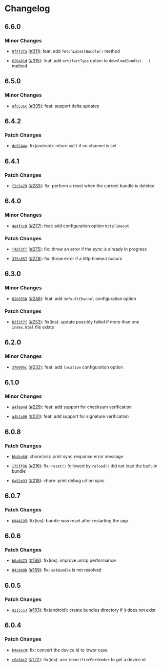 # Changelog

## 6.6.0

### Minor Changes

- [`0f4f2fa`](https://github.com/capawesome-team/capacitor-plugins/commit/0f4f2fa40318ad82e14b5bf14f7dd70eec7bbe93) ([#311](https://github.com/capawesome-team/capacitor-plugins/pull/311)): feat: add `fetchLatestBundle()` method

* [`626a01d`](https://github.com/capawesome-team/capacitor-plugins/commit/626a01db4d6c6698c3069a9c2f65465545ae8400) ([#315](https://github.com/capawesome-team/capacitor-plugins/pull/315)): feat: add `artifactType` option to `downloadBundle(...)` method

## 6.5.0

### Minor Changes

- [`afc536c`](https://github.com/capawesome-team/capacitor-plugins/commit/afc536cd4f3b829aa4dc8f68b0b3b5a30abcbbbe) ([#305](https://github.com/capawesome-team/capacitor-plugins/pull/305)): feat: support delta updates

## 6.4.2

### Patch Changes

- [`de9144e`](https://github.com/capawesome-team/capacitor-plugins/commit/de9144eee298e9e80535ebd30086391aad47fc68): fix(android): return `null` if no channel is set

## 6.4.1

### Patch Changes

- [`f2c5a79`](https://github.com/capawesome-team/capacitor-plugins/commit/f2c5a79c41baded4bb5be3939bebde9a72e37ce7) ([#283](https://github.com/capawesome-team/capacitor-plugins/pull/283)): fix: perform a reset when the current bundle is deleted

## 6.4.0

### Minor Changes

- [`4e4fcc0`](https://github.com/capawesome-team/capacitor-plugins/commit/4e4fcc0515f5b55280755766056c86eb2a7442a1) ([#277](https://github.com/capawesome-team/capacitor-plugins/pull/277)): feat: add configuration option `httpTimeout`

### Patch Changes

- [`f4df3ff`](https://github.com/capawesome-team/capacitor-plugins/commit/f4df3ffec7b9a18271be8e0596b8f864de127eff) ([#275](https://github.com/capawesome-team/capacitor-plugins/pull/275)): fix: throw an error if the sync is already in progress

* [`375c857`](https://github.com/capawesome-team/capacitor-plugins/commit/375c8574cf09a7053e35408177eb8b340a648e42) ([#279](https://github.com/capawesome-team/capacitor-plugins/pull/279)): fix: throw error if a http timeout occurs

## 6.3.0

### Minor Changes

- [`826955b`](https://github.com/capawesome-team/capacitor-plugins/commit/826955b5bd40bb17154b4182689ef1216402e2a2) ([#248](https://github.com/capawesome-team/capacitor-plugins/pull/248)): feat: add `defaultChannel` configuration option

### Patch Changes

- [`83f3f7f`](https://github.com/capawesome-team/capacitor-plugins/commit/83f3f7f3ff314a1c69f5280848262bfdb5afbd2d) ([#253](https://github.com/capawesome-team/capacitor-plugins/pull/253)): fix(ios): update possibly failed if more than one `index.html` file exists

## 6.2.0

### Minor Changes

- [`370095c`](https://github.com/capawesome-team/capacitor-plugins/commit/370095c63a28a2901efad611a74bb880d9c6bdc0) ([#232](https://github.com/capawesome-team/capacitor-plugins/pull/232)): feat: add `location` configuration option

## 6.1.0

### Minor Changes

- [`a4fe04d`](https://github.com/capawesome-team/capacitor-plugins/commit/a4fe04d8f225f892fc8da88816acf9cd41ff4acc) ([#229](https://github.com/capawesome-team/capacitor-plugins/pull/229)): feat: add support for checksum verification

* [`a4b1a06`](https://github.com/capawesome-team/capacitor-plugins/commit/a4b1a060eebe446427ed9ea5a600a271fdc6acfa) ([#231](https://github.com/capawesome-team/capacitor-plugins/pull/231)): feat: add support for signature verification

## 6.0.8

### Patch Changes

- [`bb4ba6d`](https://github.com/capawesome-team/capacitor-plugins/commit/bb4ba6df4631c2f903a6d9c65ec78c4477cc14ab): chore(ios): print sync response error message

* [`175ff86`](https://github.com/capawesome-team/capacitor-plugins/commit/175ff8620ff20f4cf04b291e11c826ad486c4b10) ([#216](https://github.com/capawesome-team/capacitor-plugins/pull/216)): fix: `reset()` followed by `reload()` did not load the built-in bundle

- [`6a92e93`](https://github.com/capawesome-team/capacitor-plugins/commit/6a92e93d98a23168ffd0a394b776c30aa42e7dbc) ([#218](https://github.com/capawesome-team/capacitor-plugins/pull/218)): chore: print debug url on sync

## 6.0.7

### Patch Changes

- [`6d44185`](https://github.com/capawesome-team/capacitor-plugins/commit/6d441858266e1dfc5e3e2606a0e71b30540a9742): fix(ios): bundle was reset after restarting the app

## 6.0.6

### Patch Changes

- [`b0a6473`](https://github.com/capawesome-team/capacitor-plugins/commit/b0a647325380973351512a9dae00db96f2fe4c16) ([#188](https://github.com/capawesome-team/capacitor-plugins/pull/188)): fix(ios): improve unzip performance

* [`843900b`](https://github.com/capawesome-team/capacitor-plugins/commit/843900bfbab3ec89f2289d0399e7bef1cba4a632) ([#189](https://github.com/capawesome-team/capacitor-plugins/pull/189)): fix: `setBundle` is not resolved

## 6.0.5

### Patch Changes

- [`a215553`](https://github.com/capawesome-team/capacitor-plugins/commit/a215553180d3c96b6d58cc3cecd537be4d0c6349) ([#183](https://github.com/capawesome-team/capacitor-plugins/pull/183)): fix(android): create bundles directory if it does not exist

## 6.0.4

### Patch Changes

- [`b4eaec8`](https://github.com/capawesome-team/capacitor-plugins/commit/b4eaec8b244b2df54f0b8a48eb6c7179f64c19dc): fix: convert the device id to lower case

* [`c0e84c2`](https://github.com/capawesome-team/capacitor-plugins/commit/c0e84c2461f6857907797b071c579dccfdd332ce) ([#172](https://github.com/capawesome-team/capacitor-plugins/pull/172)): fix(ios): use `identifierForVendor` to get a device id
